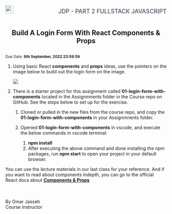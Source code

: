 <div style="display: flex; justify-content: space-between; align-items: baseline;">
    <img src="../../logo.png"  height="25px">
    <h2 style="text-align: left; text-decoration: none; background: none; border-radius: 0; border: none; box-shadow: none; color: #4B5563; font-size: 18px; font-weight: 500; padding-left: 0; margin-top: 10px; text-transform: uppercase">JDP - Part 2 Fullstack JavaScript</h2>
    
</div>
<h2 style="text-align: center;  margin-bottom: 30px;">Build A Login Form With React Components & Props</h2>

<small>Due Date: <strong>9th September, 2022 23:59:59</strong></small>

1. Using basic React **components** and **props** ideas, use the pointers on the image below to build out the login form on the image.

    <!--  Image here -->
    <img src="./login-form-pointers.png" />


2. There is a starter project for this assignment called **01-login-form-with-components** located in the Assignmnents folder in the Course repo on GitHub. See the steps below to set up for the exercise.

    1. Cloned or pulled in the new files from the course repo, and copy the **01-login-form-with-components** in your Assignmnents folder. 
    
    2. Opened **01-login-form-with-components** in vscode, and execute the below commands in vscode terminal:
       1. **npm install**
       2. After executing the above command and done installing the npm packages, run **npm start** to open your project in your default browser.



You can use the lecture materials in our last class for your reference. And if you want to read about components indepth, you can go to the official React docs about **[Components & Props](https://reactjs.org/docs/components-and-props.html)**



<div style="margin-top: 50px"></div>


By Omar Jasseh<br />
Course Instructor